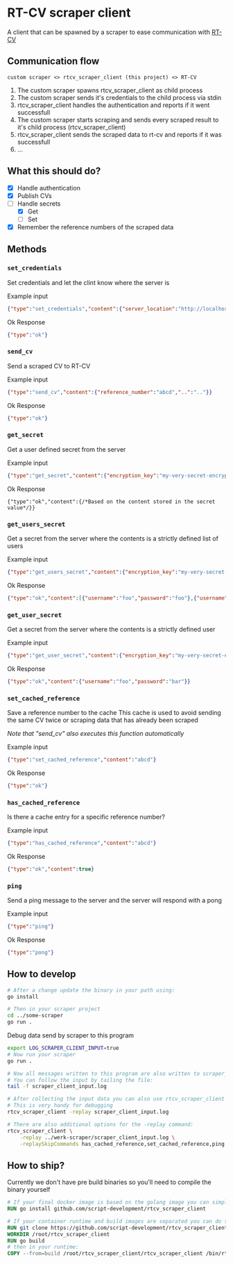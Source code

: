 # RT-CV scraper client

A client that can be spawned by a scraper to ease communication with [RT-CV](https://github.com/script-development/RT-CV)

## Communication flow

```
custom scraper <> rtcv_scraper_client (this project) <> RT-CV
```

1. The custom scraper spawns rtcv_scraper_client as child process
2. The custom scraper sends it's credentials to the child process via stdin
3. rtcv_scraper_client handles the authentication and reports if it went successfull
4. The custom scraper starts scraping and sends every scraped result to it's child process (rtcv_scraper_client)
5. rtcv_scraper_client sends the scraped data to rt-cv and reports if it was successfull
6. ...

## What this should do?

- [x] Handle authentication
- [x] Publish CVs
- [ ] Handle secrets
    - [x] Get
    - [ ] Set
- [x] Remember the reference numbers of the scraped data

## Methods

### `set_credentials`

Set credentials and let the clint know where the server is

Example input

```json
{"type":"set_credentials","content":{"server_location":"http://localhost:4000","api_key_id":"111111111111111111111111","api_key":"ddd","mock":false}}
```

Ok Response

```json
{"type":"ok"}
```

### `send_cv`

Send a scraped CV to RT-CV

Example input

```json
{"type":"send_cv","content":{"reference_number":"abcd","..":".."}}
```

Ok Response

```json
{"type":"ok"}
```

### `get_secret`

Get a user defined secret from the server

Example input

```json
{"type":"get_secret","content":{"encryption_key":"my-very-secret-encryption-key", "key":"key-of-value"}}
```

Ok Response

```jsonc
{"type":"ok","content":{/*Based on the content stored in the secret value*/}}
```

### `get_users_secret`

Get a secret from the server where the contents is a strictly defined list of users

Example input

```json
{"type":"get_users_secret","content":{"encryption_key":"my-very-secret-encryption-key", "key":"users"}}
```

Ok Response

```json
{"type":"ok","content":[{"username":"foo","password":"foo"},{"username":"bar","password":"bar"}]}
```

### `get_user_secret`

Get a secret from the server where the contents is a strictly defined user

Example input

```json
{"type":"get_user_secret","content":{"encryption_key":"my-very-secret-encryption-key", "key":"user"}}
```

Ok Response

```json
{"type":"ok","content":{"username":"foo","password":"bar"}}
```

### `set_cached_reference`

Save a reference number to the cache
This cache is used to avoid sending the same CV twice or scraping data that has already been scraped

*Note that "send_cv" also executes this function automatically*

Example input

```json
{"type":"set_cached_reference","content":"abcd"}
```

Ok Response

```json
{"type":"ok"}
```

### `has_cached_reference`

Is there a cache entry for a specific reference number?

Example input

```json
{"type":"has_cached_reference","content":"abcd"}
```

Ok Response

```json
{"type":"ok","content":true}
```

### `ping`

Send a ping message to the server and the server will respond with a pong

Example input

```json
{"type":"ping"}
```

Ok Response

```json
{"type":"pong"}
```

## How to develop

```sh
# After a change update the binary in your path using:
go install

# Then in your scraper project
cd ../some-scraper
go run .
```

Debug data send by scraper to this program
```sh
export LOG_SCRAPER_CLIENT_INPUT=true
# Now run your scraper
go run .

# Now all messages written to this program are also written to scraper_client_input.log
# You can follow the input by tailing the file:
tail -f scraper_client_input.log

# After collecting the input data you can also use rtcv_scraper_client to replay sending the data
# This is very handy for debugging
rtcv_scraper_client -replay scraper_client_input.log

# There are also additional options for the -replay command:
rtcv_scraper_client \
    -replay ../werk-scraper/scraper_client_input.log \
    -replaySkipCommands has_cached_reference,set_cached_reference,ping,get_users_secret
```

## How to ship?

Currently we don't have pre build binaries so you'll need to compile the binary yourself

```Dockerfile
# If your final docker image is based on the golang image you can simply run this command
RUN go install github.com/script-development/rtcv_scraper_client

# If your container runtime and build images are separated you can do something like this
RUN git clone https://github.com/script-development/rtcv_scraper_client /root/rtcv_scraper_client
WORKDIR /root/rtcv_scraper_client
RUN go build
# then in your runtime:
COPY --from=build /root/rtcv_scraper_client/rtcv_scraper_client /bin/rtcv_scraper_client
```
